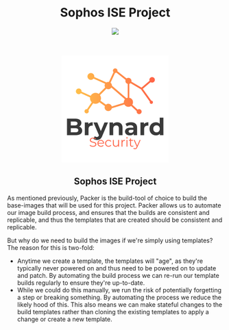 <div class="header">
    <h1 align="center">Sophos ISE Project</h1>
    <p align="center">
    <img src="https://img.shields.io/badge/made%20by-RalphBrynard-blue">
</div>
<!-- logo -->
</br>
<p align="center">
    <a href="https://github.com/BrynardSecurity/Sophos-ISE-Project">
        <img src="../images/logo.png" alt="logo" width="250" height="250">
    </a>
    <h2 align="center">Sophos ISE Project</h3>
</p>

<p align="left">
As mentioned previously, Packer is the build-tool of choice to build the base-images that will be used for this project. Packer allows us to automate our image build process, and ensures that the builds are consistent and replicable, and thus the templates that are created should be consistent and replicable. 
</p>
<p align="left">
But why do we need to build the images if we're simply using templates? The reason for this is two-fold:
<br>
<ul>
    <li> Anytime we create a template, the templates will "age", as they're typically never powered on and thus need to be powered on to update and patch. By automating the build process we can re-run our template builds regularly to ensure they're up-to-date.
    <li> While we could do this manually, we run the risk of potentially forgetting a step or breaking something. By automating the process we reduce the likely hood of this. This also means we can make stateful changes to the build templates rather than cloning the existing templates to apply a change or create a new template.
</ul>
</br>
</p>
